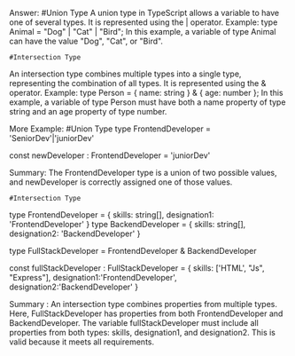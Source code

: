 <!-- 1/..The significance of union and intersection types in Typescript. -->

Answer: 
    #Union Type
A union type in TypeScript allows a variable to have one of several types. It is represented using the | operator.
Example: type Animal = "Dog" | "Cat" | "Bird";
In this example, a variable of type Animal can have the value "Dog", "Cat", or "Bird".

    #Intersection Type
An intersection type combines multiple types into a single type, representing the combination of all types. It is represented using the & operator.
Example: type Person = { name: string } & { age: number };
In this example, a variable of type Person must have both a name property of type string and an age property of type number.

More Example:
    #Union Type
type FrontendDeveloper = 'SeniorDev'|'juniorDev'

const newDeveloper : FrontendDeveloper = 'juniorDev'

Summary: The FrontendDeveloper type is a union of two possible values, and newDeveloper is correctly assigned one of those values.



    #Intersection Type
type FrontendDeveloper = {
    skills: string[],
    designation1: 'FrontendDeveloper'
}
type BackendDeveloper = {
    skills: string[],
    designation2: 'BackendDeveloper'
}

type FullStackDeveloper = FrontendDeveloper & BackendDeveloper
    
const fullStackDeveloper : FullStackDeveloper = {
    skills: ['HTML', "Js", "Express"],
    designation1:'FrontendDeveloper',
    designation2:'BackendDeveloper'
}

Summary : An intersection type combines properties from multiple types. Here, FullStackDeveloper has properties from both FrontendDeveloper and BackendDeveloper. The variable fullStackDeveloper must include all properties from both types: skills, designation1, and designation2. This is valid because it meets all requirements.

